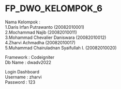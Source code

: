 # FP_DWO_KELOMPOK_6
Nama Kelompok : <br />
1.Daris Irfan Putrawanto (20082010001)  <br />
2.Mochammad Najib (20082010011)  <br />
3.Mohammad Chevalier Daniswara (20082010012)  <br />
4.Zharvi Achmadha (20082010017)  <br />
5.Muhammad Chairuladnan Syaifullah I. (20082010020) <br />

Framework : Codeigniter<br />
Db Name : dwadv2022 <br />

Login Dashboard<br />
Username : zharvi<br />
Password : 123
